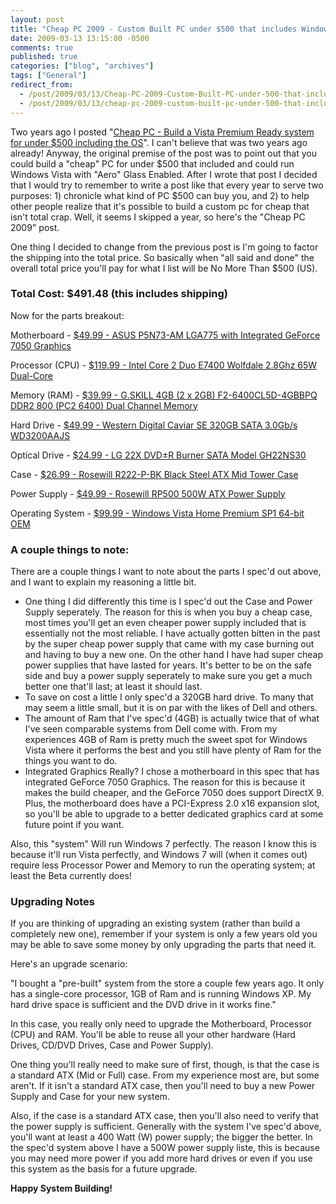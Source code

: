 ```yaml
---
layout: post
title: "Cheap PC 2009 - Custom Built PC under $500 that includes Windows Vista Home Premium"
date: 2009-03-13 13:15:00 -0500
comments: true
published: true
categories: ["blog", "archives"]
tags: ["General"]
redirect_from: 
  - /post/2009/03/13/Cheap-PC-2009-Custom-Built-PC-under-500-that-includes-Windows-Vista-Home-Premium
  - /post/2009/03/13/cheap-pc-2009-custom-built-pc-under-500-that-includes-windows-vista-home-premium
---
```

<!-- more -->
<p>
Two years ago I posted &quot;<a href="/post.aspx?id=a0e03135-de80-4cdb-8b9e-f53c846f5189">Cheap PC - Build a Vista Premium Ready system for under $500 including the OS</a>&quot;. I can&#39;t believe that was two years ago already! Anyway, the original premise of the post was to point out that you could build a &quot;cheap&quot; PC for under $500 that included and could run Windows Vista with &quot;Aero&quot; Glass Enabled. After I wrote that post I decided that I would try to remember to write a post like that every year to serve two purposes: 1) chronicle what kind of PC $500 can buy you, and 2) to help other people realize that it&#39;s possible to build a custom pc for cheap that isn&#39;t total crap. Well, it seems I skipped a year, so here&#39;s the &quot;Cheap PC 2009&quot; post.
</p>
<p>
One thing I decided to change from the previous post is I&#39;m going to factor the shipping into the total price. So basically when &quot;all said and done&quot; the overall total price you&#39;ll pay for what I list will be No More Than $500 (US). 
</p>
<h3>
<strong>Total Cost: $491.48 </strong>(this includes shipping)
</h3>
<p>
Now for the parts breakout: 
</p>
<p>
Motherboard - <a href="http://www.newegg.com/Product/Product.aspx?Item=N82E16813131338">$49.99 - ASUS P5N73-AM LGA775 with Integrated GeForce 7050 Graphics</a> 
</p>
<p>
Processor (CPU) - <a href="http://www.newegg.com/Product/Product.aspx?Item=N82E16819115206">$119.99 - Intel Core 2 Duo E7400 Wolfdale 2.8Ghz 65W Dual-Core</a> 
</p>
<p>
Memory (RAM) - <a href="http://www.newegg.com/Product/Product.aspx?Item=N82E16820231122">$39.99 - G.SKILL 4GB (2 x 2GB) F2-6400CL5D-4GBBPQ DDR2 800 (PC2 6400) Dual Channel Memory</a>
</p>
<p>
Hard Drive - <a href="http://www.newegg.com/Product/Product.aspx?Item=N82E16822136098">$49.99 - Western Digital Caviar SE 320GB SATA 3.0Gb/s WD3200AAJS </a>
</p>
<p>
Optical Drive - <a href="http://www.newegg.com/Product/Product.aspx?Item=N82E16827136152">$24.99 - LG 22X DVD&plusmn;R Burner SATA Model GH22NS30</a>
</p>
<p>
Case - <a href="http://www.newegg.com/Product/Product.aspx?Item=N82E16811147095">$26.99 - Rosewill R222-P-BK Black Steel ATX Mid Tower Case</a> 
</p>
<p>
Power Supply - <a href="http://www.newegg.com/Product/Product.aspx?Item=N82E16817182009">$49.99 - Rosewill RP500 500W ATX Power Supply</a>
</p>
<p>
Operating System - <a href="http://www.newegg.com/Product/Product.aspx?Item=N82E16832116488">$99.99 - Windows Vista Home Premium SP1 64-bit OEM</a>
</p>
<h3>A couple things to note:</h3>
<p>
There are a couple things I want to note about the parts I spec&#39;d out above, and I want to explain my reasoning a little bit.
</p>
<ul>
	<li>One thing I did differently this time is I spec&#39;d out the Case and Power Supply seperately. The reason for this is when you buy a cheap case, most times you&#39;ll get an even cheaper power supply included that is essentially not the most reliable. I have actually gotten bitten in the past by the super cheap power supply that came with my case burning out and having to buy a new one. On the other hand I have had super cheap power supplies that have lasted for years. It&#39;s better to be on the safe side and buy a power supply seperately to make sure you get a much better one that&#39;ll last; at least it should last.</li>
	<li>To save on cost a little I only spec&#39;d a 320GB hard drive. To many that may seem a little small, but it is on par with the likes of Dell and others.</li>
	<li>The amount of Ram that I&#39;ve spec&#39;d (4GB) is actually twice that of what I&#39;ve seen comparable systems from Dell come with. From my experiences 4GB of Ram is pretty much the sweet spot for Windows Vista where it performs the best and you still have plenty of Ram for the things you want to do. </li>
	<li>Integrated Graphics Really? I chose a motherboard in this spec that has integrated GeForce 7050 Graphics. The reason for this is because it makes the build cheaper, and the GeForce 7050 does support DirectX 9. Plus, the motherboard does have a PCI-Express 2.0 x16 expansion slot, so you&#39;ll be able to upgrade to a better dedicated graphics card at some future point if you want. </li>
</ul>
<p>
Also, this &quot;system&quot; Will run Windows 7 perfectly. The reason I know this is because it&#39;ll run Vista perfectly, and Windows 7 will (when it comes out) require less Processor Power and Memory to run the operating system; at least the Beta currently does!
</p>
<h3>Upgrading Notes </h3>
<p>
If you are thinking of upgrading an existing system (rather than build a completely new one), remember if your system is only a few years old you may be able to save some money by only upgrading the parts that need it.
</p>
<p>
Here&#39;s an upgrade scenario:
</p>
<p>
&quot;I bought a &quot;pre-built&quot; system from the store a couple few years ago. It only has a single-core processor, 1GB of Ram and is running Windows XP. My hard drive space is sufficient and the DVD drive in it works fine.&quot; 
</p>
<p>
In this case, you really only need to upgrade the Motherboard, Processor (CPU) and RAM. You&#39;ll be able to reuse all your other hardware (Hard Drives, CD/DVD Drives, Case and Power Supply).
</p>
<p>
One thing you&#39;ll really need to make sure of first, though, is that the case is a standard ATX (Mid or Full) case. From my experience most are, but some aren&#39;t. If it isn&#39;t a standard ATX case, then you&#39;ll need to buy a new Power Supply and Case for your new system.
</p>
<p>
Also, if the case is a standard ATX case, then you&#39;ll also need to verify that the power supply is sufficient. Generally with the system I&#39;ve spec&#39;d above, you&#39;ll want at least a 400 Watt (W) power supply; the bigger the better. In the spec&#39;d system above I have a 500W power supply liste, this is because you may need more power if you add more hard drives or even if you use this system as the basis for a future upgrade.
</p>
<p>
<strong>Happy System Building!</strong><br />
</p>
